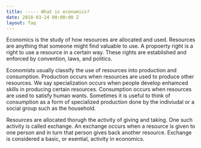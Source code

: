 ```yaml
---
title: ----- What is economics?
date: 2018-03-24 00:00:00 Z
layout: faq
---
```

Economics is the study of how resources are allocated and used.  Resources are anything that someone might find valuable to use.  A propoerty right is a right to use a resource in a certain way.  These rights are established and enforced by convention, laws, and politics.   

Economists usually classify the use of resources into production and consumption.  Production occurs when resources are used to produce other resources.  We say specialization occurs when people develop enhamced skills in producing certain resources.  Consumption occurs when resources are used to satisfy human wants.  Sometimes it is useful to think of consumption as a form of specialized production done by the indiviudal or a social group such as the household.     

Resources are allocated thorugh the activity of giving and taking.  One such activity is called exchange.  An exchange occurs when a resource is given to one person and in turn that person gives back another resource.  Exchange is considered a basic, or esential, activity in economics.             
